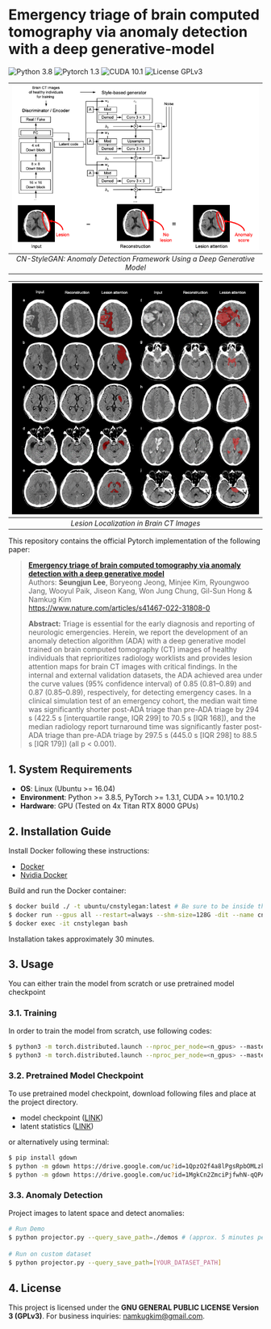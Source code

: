 # Emergency triage of brain computed tomography via anomaly detection with a deep generative-model
![Python 3.8](https://img.shields.io/badge/python-3.8-green.svg?style=plastic)
![Pytorch 1.3](https://img.shields.io/badge/pytorch-1.3-green.svg?style=plastic)
![CUDA 10.1](https://img.shields.io/badge/cuda-10.1-green.svg?style=plastic)
![License GPLv3](https://img.shields.io/badge/license-GPLv3-green.svg?style=plastic)

| ![Model Architecture](./model-architecture.png) | 
|:--:| 
| *CN-StyleGAN: Anomaly Detection Framework Using a Deep Generative Model* |

| ![Inference Example](./inference.png) | 
|:--:| 
| *Lesion Localization in Brain CT Images* |

This repository contains the official Pytorch implementation of the following paper:

> **[Emergency triage of brain computed tomography via anomaly detection with a deep generative model](https://www.nature.com/articles/s41467-022-31808-0)**<br>
> Authors: **Seungjun Lee**, Boryeong Jeong, Minjee Kim, Ryoungwoo Jang, Wooyul Paik, Jiseon Kang, Won Jung Chung, Gil-Sun Hong & Namkug Kim<br>
> https://www.nature.com/articles/s41467-022-31808-0
> 
> **Abstract:** Triage is essential for the early diagnosis and reporting of neurologic emergencies. Herein, we report the development of an anomaly detection algorithm (ADA) with a deep generative model trained on brain computed tomography (CT) images of healthy individuals that reprioritizes radiology worklists and provides lesion attention maps for brain CT images with critical findings. In the internal and external validation datasets, the ADA achieved area under the curve values (95% confidence interval) of 0.85 (0.81–0.89) and 0.87 (0.85–0.89), respectively, for detecting emergency cases. In a clinical simulation test of an emergency cohort, the median wait time was significantly shorter post-ADA triage than pre-ADA triage by 294 s (422.5 s [interquartile range, IQR 299] to 70.5 s [IQR 168]), and the median radiology report turnaround time was significantly faster post-ADA triage than pre-ADA triage by 297.5 s (445.0 s [IQR 298] to 88.5 s [IQR 179]) (all p < 0.001).

## 1. System Requirements
- **OS**: Linux (Ubuntu >= 16.04)
- **Environment**: Python >= 3.8.5, PyTorch >= 1.3.1, CUDA >= 10.1/10.2
- **Hardware**: GPU (Tested on 4x Titan RTX 8000 GPUs) 

## 2. Installation Guide
Install Docker following these instructions:

* [Docker](https://docs.docker.com/engine/install/ubuntu/)
* [Nvidia Docker](https://docs.nvidia.com/datacenter/cloud-native/container-toolkit/install-guide.html)

Build and run the Docker container:

```bash
$ docker build ./ -t ubuntu/cnstylegan:latest # Be sure to be inside the project directory
$ docker run --gpus all --restart=always --shm-size=128G -dit --name cnstylegan -v /mnt:/mnt -p 8888:8888 ubuntu/cnstylegan
$ docker exec -it cnstylegan bash
```
Installation takes approximately 30 minutes.

## 3. Usage
You can either train the model from scratch or use pretrained model checkpoint

### 3.1. Training
In order to train the model from scratch, use following codes:

```bash
$ python3 -m torch.distributed.launch --nproc_per_node=<n_gpus> --master_port=8888 train.py --data_path=[TRAINING DATASET]
$ python3 -m torch.distributed.launch --nproc_per_node=<n_gpus> --master_port=8888 train_encoder.py --data_path=[TRAINING DATASET]`
```

### 3.2. Pretrained Model Checkpoint
To use pretrained model checkpoint, download following files and place at the project directory.
- model checkpoint ([LINK](https://drive.google.com/file/d/1QpzO2f4a8lPgsRpbOMLzkNydf_N3sWnC/view?usp=sharing))
- latent statistics ([LINK](https://drive.google.com/file/d/1MgkCn2ZmciPjfwhN-qQPAIC2p0JS-ULy/view?usp=sharing))

or alternatively using terminal:
```bash
$ pip install gdown
$ python -m gdown https://drive.google.com/uc?id=1QpzO2f4a8lPgsRpbOMLzkNydf_N3sWnC # download model checkpoint
$ python -m gdown https://drive.google.com/uc?id=1MgkCn2ZmciPjfwhN-qQPAIC2p0JS-ULy # download latent statistics
```

### 3.3. Anomaly Detection
Project images to latent space and detect anomalies:

```bash
# Run Demo
$ python projector.py --query_save_path=./demos # (approx. 5 minutes per CT scan)

# Run on custom dataset
$ python projector.py --query_save_path=[YOUR_DATASET_PATH]
```



## 4. License
This project is licensed under the **GNU GENERAL PUBLIC LICENSE Version 3 (GPLv3)**.
For business inquiries: namkugkim@gmail.com.